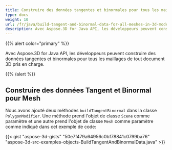 ```yaml
---
title: Construire des données tangentes et binormales pour tous les maillages dans le modèle 3D
type: docs
weight: 10
url: /fr/java/build-tangent-and-binormal-data-for-all-meshes-in-3d-model/
description: Avec Aspose.3D for Java API, les développeurs peuvent construire des données tangentes et binormales pour tous les maillages de tout document 3D pris en charge.
---
```

{{% alert color="primary" %}} 

Avec Aspose.3D for Java API, les développeurs peuvent construire des données tangentes et binormales pour tous les maillages de tout document 3D pris en charge.

{{% /alert %}} 
##  **Construire des données Tangent et Binormal pour Mesh**
Nous avons ajouté deux méthodes `buildTangentBinormal` dans la classe `PolygonModifier`. Une méthode prend l'objet de classe `Scene` comme paramètre et une autre prend l'objet de classe `Mesh` comme paramètre comme indiqué dans cet exemple de code:

{{< gist "aspose-3d-gists" "50e7f479a64956c0bf78841c0799ba76" "aspose-3d-src-examples-objects-BuildTangentAndBinormalData.java" >}}
